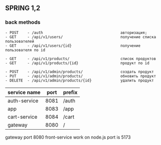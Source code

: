 ## SPRING 1,2 ##
### back methods ###
    - POST    - /auth                                   авторизация;
    - GET     - /api/v1/users/                          получение списка пользователей 
    - GET     - /api/v1/users/{id}                      получение пользователя по id

    - GET     - /api/v1/products/                       список продуктов
    - GET     - /api/v1/products/{id}                   продукт по id                   

    - POST    - /api/v1/admin/products/                 создать продукт
    - PUT     - /api/v1/admin/products/                 обновить продукт
    - DELETE  - /api/v1/admin/products/{id}             удалить продукт



| service name | port | prefix |
|--------------|------|--------|
| auth-service | 8081 | /auth  |
| app          | 8083 | /app   |
| cart-service | 8084 | /cart  |
| gateway      | 8080 | /      |

gateway port 8080
front-service work on node.js port is 5173